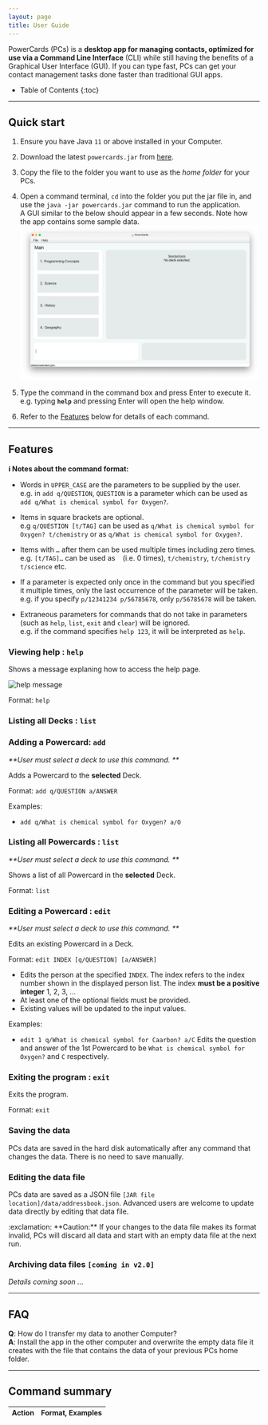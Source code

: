 ```yaml
---
layout: page
title: User Guide
---
```


PowerCards (PCs) is a **desktop app for managing contacts, optimized for use via a Command Line Interface** (CLI) while still having the benefits of a Graphical User Interface (GUI). If you can type fast, PCs can get your contact management tasks done faster than traditional GUI apps.

* Table of Contents
{:toc}

--------------------------------------------------------------------------------------------------------------------

## Quick start

1. Ensure you have Java `11` or above installed in your Computer.

1. Download the latest `powercards.jar` from [here]().

1. Copy the file to the folder you want to use as the _home folder_ for your PCs.

1. Open a command terminal, `cd` into the folder you put the jar file in, and use the `java -jar powercards.jar` command to run the application.<br>
   A GUI similar to the below should appear in a few seconds. Note how the app contains some sample data.<br>
   ![Ui](images/Ui.png)

1. Type the command in the command box and press Enter to execute it. e.g. typing **`help`** and pressing Enter will open the help window.<br>

1. Refer to the [Features](#features) below for details of each command.

--------------------------------------------------------------------------------------------------------------------

## Features

<div markdown="block" class="alert alert-info">

**:information_source: Notes about the command format:**<br>

* Words in `UPPER_CASE` are the parameters to be supplied by the user.<br>
  e.g. in `add q/QUESTION`, `QUESTION` is a parameter which can be used as `add q/What is chemical symbol for Oxygen?`.

* Items in square brackets are optional.<br>
  e.g `q/QUESTION [t/TAG]` can be used as `q/What is chemical symbol for Oxygen? t/chemistry` or as `q/What is chemical symbol for Oxygen?`.

* Items with `…`​ after them can be used multiple times including zero times.<br>
  e.g. `[t/TAG]…​` can be used as ` ` (i.e. 0 times), `t/chemistry`, `t/chemistry t/science` etc.

* If a parameter is expected only once in the command but you specified it multiple times, only the last occurrence of the parameter will be taken.<br>
  e.g. if you specify `p/12341234 p/56785678`, only `p/56785678` will be taken.

* Extraneous parameters for commands that do not take in parameters (such as `help`, `list`, `exit` and `clear`) will be ignored.<br>
  e.g. if the command specifies `help 123`, it will be interpreted as `help`.

</div>

### Viewing help : `help`

Shows a message explaning how to access the help page.

![help message](images/helpMessage.png)

Format: `help`

### Listing all Decks : `list`



### Adding a Powercard: `add`

_**User must select a deck to use this command.
**_

Adds a Powercard to the **selected** Deck.

Format: `add q/QUESTION a/ANSWER`

<!-- <div markdown="span" class="alert alert-primary">:bulb: **Tip:**
A person can have any number of tags (including 0)
</div> -->

Examples:
* `add q/What is chemical symbol for Oxygen? a/O`

### Listing all Powercards : `list`

_**User must select a deck to use this command.
**_

Shows a list of all Powercard in the **selected** Deck.

Format: `list`

### Editing a Powercard : `edit`

_**User must select a deck to use this command.
**_

Edits an existing Powercard in a Deck.

Format: `edit INDEX [q/QUESTION] [a/ANSWER]`

* Edits the person at the specified `INDEX`. The index refers to the index number shown in the displayed person list. The index **must be a positive integer** 1, 2, 3, …​
* At least one of the optional fields must be provided.
* Existing values will be updated to the input values.

Examples:
*  `edit 1 q/What is chemical symbol for Caarbon? a/C` Edits the question and answer of the 1st Powercard to be `What is chemical symbol for Oxygen?` and `C` respectively.

### Exiting the program : `exit`

Exits the program.

Format: `exit`

### Saving the data

PCs data are saved in the hard disk automatically after any command that changes the data. There is no need to save manually.

### Editing the data file

PCs data are saved as a JSON file `[JAR file location]/data/addressbook.json`. Advanced users are welcome to update data directly by editing that data file.

<div markdown="span" class="alert alert-warning">:exclamation: **Caution:**
If your changes to the data file makes its format invalid, PCs will discard all data and start with an empty data file at the next run.
</div>

### Archiving data files `[coming in v2.0]`

_Details coming soon ..._

--------------------------------------------------------------------------------------------------------------------

## FAQ

**Q**: How do I transfer my data to another Computer?<br>
**A**: Install the app in the other computer and overwrite the empty data file it creates with the file that contains the data of your previous PCs home folder.

--------------------------------------------------------------------------------------------------------------------

## Command summary

Action | Format, Examples
--------|------------------

